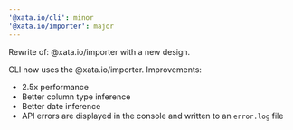 ```yaml
---
'@xata.io/cli': minor
'@xata.io/importer': major
---
```


Rewrite of: @xata.io/importer with a new design.

CLI now uses the @xata.io/importer. Improvements:

- 2.5x performance
- Better column type inference
- Better date inference
- API errors are displayed in the console and written to an `error.log` file

